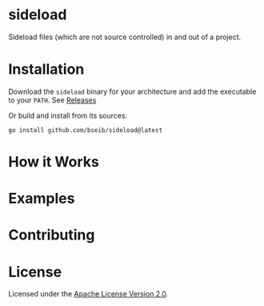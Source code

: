 # sideload

Sideload files (which are not source controlled) in and out of a project.

# Installation

Download the `sideload` binary for your architecture and add the executable to your `PATH`.
See [Releases](https://github.com/bseib/sideload/releases)

Or build and install from its sources:

```
go install github.com/bseib/sideload@latest
```

# How it Works

# Examples

# Contributing

# License

Licensed under the [Apache License Version 2.0](LICENSE).

